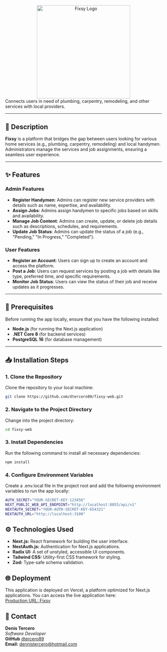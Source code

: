 # 
<div style="text-align: center;">
<img src="http://localhost:3100/_next/image?url=%2Fimages%2Ffixsy.png&w=2048&q=75" alt="Fixsy Logo" width="300" height="auto"/>
</div>
Connects users in need of plumbing, carpentry, remodeling, and other services with local providers.

---

## 📝 Description

**Fixsy** is a platform that bridges the gap between users looking for various home services (e.g., plumbing, carpentry, remodeling) and local handymen. Administrators manage the services and job assignments, ensuring a seamless user experience.

---

## ✨ Features

### Admin Features
- **Register Handymen**: Admins can register new service providers with details such as name, expertise, and availability.
- **Assign Jobs**: Admins assign handymen to specific jobs based on skills and availability.
- **Manage Job Content**: Admins can create, update, or delete job details such as descriptions, schedules, and requirements.
- **Update Job Status**: Admins can update the status of a job (e.g., "Pending," "In Progress," "Completed").

### User Features
- **Register an Account**: Users can sign up to create an account and access the platform.
- **Post a Job**: Users can request services by posting a job with details like type, preferred time, and specific requirements.
- **Monitor Job Status**: Users can view the status of their job and receive updates as it progresses.

---

## 🚀 Prerequisites

Before running the app locally, ensure that you have the following installed:

- **Node.js** (for running the Next.js application)
- **.NET Core 8** (for backend services)
- **PostgreSQL 16** (for database management)

---

## 📥 Installation Steps

### 1. Clone the Repository
Clone the repository to your local machine:
```bash
git clone https://github.com/dtercero89/fixsy-web.git
```

### 2. Navigate to the Project Directory
Change into the project directory:
```bash
cd fixsy-web
```

### 3. Install Dependencies
Run the following command to install all necessary dependencies:
```bash
npm install
```
### 4. Configure Environment Variables
Create a .env.local file in the project root and add the following environment variables to run the app locally:
```bash
AUTH_SECRET="YOUR-SECRET-KEY-123456"
NEXT_PUBLIC_WEB_API_ENDPOINT="http://localhost:8855/api/v1"
NEXTAUTH_SECRET="YOUR-AUTH-SECRET-KEY-654321"
NEXTAUTH_URL="http://localhost:3100"

```

## ⚙️ Technologies Used

- **Next.js:** React framework for building the user interface.
- **NextAuth.js:** Authentication for Next.js applications.
- **Radix UI:** A set of unstyled, accessible UI components.
- **Tailwind CSS:** Utility-first CSS framework for styling.
- **Zod:** Type-safe schema validation.

## 🌐 Deployment
This application is deployed on Vercel, a platform optimized for Next.js applications. You can access the live application here:
<br/>[Production URL: Fixsy](https://fixsy.vercel.app)

## 📧 Contact

**Denis Tercero**
<br/>*Software Developer*
<br/>**GitHub** [dtercero89](https://github.com/dtercero89) 
<br/>**Email:** dennistercero@hotmail.com
